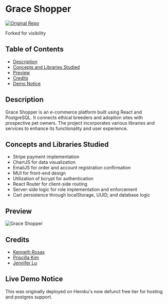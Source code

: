# Grace Shopper

[![Original Repo](https://img.shields.io/badge/Original%20Repo-kimpriscilla/grace--shopper-brightgreen)](https://github.com/kimpriscilla/grace-shopper)

Forked for visibility 


## Table of Contents
- [Description](#description) 
- [Concepts and Libraries Studied](#concepts-and-libraries-studied)
- [Preview](#preview)
- [Credits](#credits)
- [Demo Notice](#live-demo-notice) 


## Description 

Grace Shopper is an e-commerce platform built using React and PostgreSQL. It connects ethical breeders and adoption sites with prospective pet owners. The project incorporates various libraries and services to enhance its functionality and user experience.

## Concepts and Libraries Studied

- Stripe payment implementation
- ChartJS for data visualization
- EmailJS for order and account registration confirmation
- MUI for front-end design
- Utilization of bcrypt for authentication
- React Router for client-side routing
- Server-side logic for role implementation and enforcement
- Cart persistence through localStorage, UUID, and database logic

## Preview

![Grace Shopper](https://github.com/Kcrosas/PROJECTS-graceShopper-FSA/assets/90270082/e2bc9403-65b0-49c5-98d7-3eecd67c6cd6)

## Credits

- [Kenneth Rosas](https://github.com/kcrosas) 
- [Priscilla Kim](https://github.com/kimpriscilla) 
- [Jennifer Lu](https://github.com/jenniferlu32)  

## Live Demo Notice

This was originally deployed on Heroku's now defunct free tier for hosting and postgres support. 
